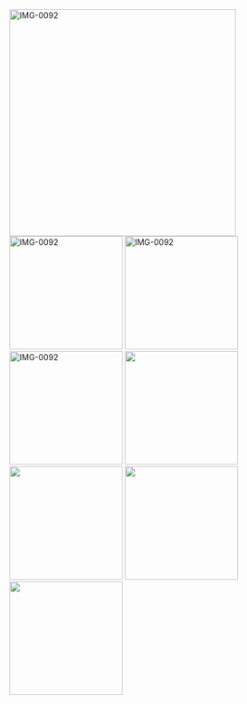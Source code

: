 <div>
<img src="https://i.ibb.co/hWjzZ4X/Screenshot-2025-01-08-115656.png" alt="IMG-0092" border="0" width="400" height="400">
<img src="https://i.ibb.co/dsvgPLd/Screenshot-2025-01-08-115638.png" alt="IMG-0092" border="0" width="200">
<img src="https://i.ibb.co/hWjzZ4X/Screenshot-2025-01-08-115656.png" alt="IMG-0092" border="0" width="200">
<img src="https://i.ibb.co/dsvgPLd/Screenshot-2025-01-08-115638.png" alt="IMG-0092" border="0" width="200">
<img src="https://i.ibb.co/pj7TfN7/Screenshot-2025-01-08-115555.png" alt="" border="0" width="200">
<img src="https://i.ibb.co/DbhndXJ/Screenshot-2025-01-08-115458.png" alt="" border="0" width="200">
<img src="https://i.ibb.co/9sLZwLN/Screenshot-2025-01-08-115046.png" alt="" border="0" width="200">
<img src="https://i.ibb.co/6b34KQ0/Screenshot-2025-01-08-114920.png" alt="" border="0" width="200">


</div>






